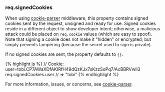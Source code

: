 <!---
 Copyright (c) 2016 StrongLoop, IBM, and Express Contributors
 License: MIT
-->

<h3 id='req.signedCookies'>req.signedCookies</h3>

When using [cookie-parser](https://www.npmjs.com/package/cookie-parser) middleware, this property
contains signed cookies sent by the request, unsigned and ready for use. Signed cookies reside
in a different object to show developer intent; otherwise, a malicious attack could be placed on
`req.cookie` values (which are easy to spoof). Note that signing a cookie does not make it "hidden"
or encrypted; but simply prevents tampering (because the secret used to sign is private).

If no signed cookies are sent, the property defaults to `{}`.

{% highlight js %}
// Cookie: user=tobi.CP7AWaXDfAKIRfH49dQzKJx7sKzzSoPq7/AcBBRVwlI3
req.signedCookies.user
// => "tobi"
{% endhighlight %}

For more information, issues, or concerns, see [cookie-parser](https://github.com/expressjs/cookie-parser).
